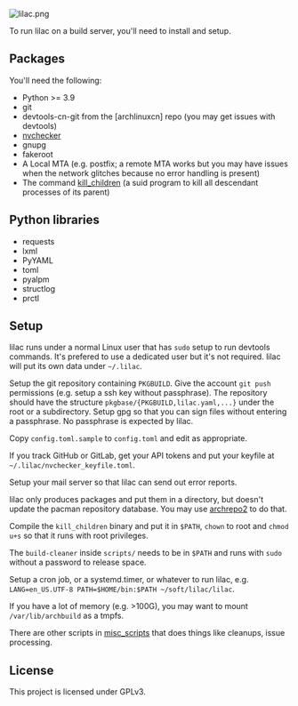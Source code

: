 ![lilac.png](https://github.com/archlinuxcn/artworks/raw/master/lilac-logo/example%20banners/banner-small.png)

To run lilac on a build server, you'll need to install and setup.

Packages
----

You'll need the following:

* Python >= 3.9
* git
* devtools-cn-git from the [archlinuxcn] repo (you may get issues with devtools)
* [nvchecker](https://github.com/lilydjwg/nvchecker)
* gnupg
* fakeroot
* A Local MTA (e.g. postfix; a remote MTA works but you may have issues when the network glitches because no error handling is present)
* The command [kill_children](https://github.com/lilydjwg/pid_children) (a suid program to kill all descendant processes of its parent)

Python libraries
----

* requests
* lxml
* PyYAML
* toml
* pyalpm
* structlog
* prctl

Setup
----

lilac runs under a normal Linux user that has `sudo` setup to run devtools commands. It's prefered to use a dedicated user but it's not required. lilac will put its own data under `~/.lilac`.

Setup the git repository containing `PKGBUILD`. Give the account `git push` permissions (e.g. setup a ssh key without passphrase). The repository should have the structure `pkgbase/{PKGBUILD,lilac.yaml,...}` under the root or a subdirectory. Setup gpg so that you can sign files without entering a passphrase. No passphrase is expected by lilac.

Copy `config.toml.sample` to `config.toml` and edit as appropriate.

If you track GitHub or GitLab, get your API tokens and put your keyfile at `~/.lilac/nvchecker_keyfile.toml`.

Setup your mail server so that lilac can send out error reports.

lilac only produces packages and put them in a directory, but doesn't update the pacman repository database. You may use [archrepo2](https://github.com/lilydjwg/archrepo2) to do that.

Compile the `kill_children` binary and put it in `$PATH`, `chown` to root and `chmod u+s` so that it runs with root privileges.

The `build-cleaner` inside `scripts/` needs to be in `$PATH` and runs with `sudo` without a password to release space.

Setup a cron job, or a systemd.timer, or whatever to run lilac, e.g. `LANG=en_US.UTF-8 PATH=$HOME/bin:$PATH ~/soft/lilac/lilac`.

If you have a lot of memory (e.g. >100G), you may want to mount `/var/lib/archbuild` as a tmpfs.

There are other scripts in [misc_scripts](https://github.com/archlinuxcn/misc_scripts) that does things like cleanups, issue processing.


License
-------

This project is licensed under GPLv3.
